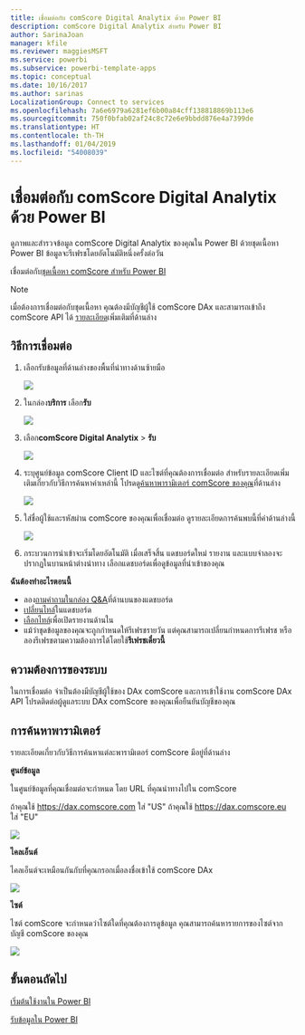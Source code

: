 ```yaml
---
title: เชื่อมต่อกับ comScore Digital Analytix ด้วย Power BI
description: comScore Digital Analytix สำหรับ Power BI
author: SarinaJoan
manager: kfile
ms.reviewer: maggiesMSFT
ms.service: powerbi
ms.subservice: powerbi-template-apps
ms.topic: conceptual
ms.date: 10/16/2017
ms.author: sarinas
LocalizationGroup: Connect to services
ms.openlocfilehash: 7a6e6979a6281ef6b00a84cff138818869b113e6
ms.sourcegitcommit: 750f0bfab02af24c8c72e6e9bbdd876e4a7399de
ms.translationtype: HT
ms.contentlocale: th-TH
ms.lasthandoff: 01/04/2019
ms.locfileid: "54008039"
---
```

# <a name="connect-to-comscore-digital-analytix-with-power-bi"></a>เชื่อมต่อกับ comScore Digital Analytix ด้วย Power BI
ดูภาพและสำรวจข้อมูล comScore Digital Analytix ของคุณใน Power BI ด้วยชุดเนื้อหา Power BI ข้อมูลจะรีเฟรชโดยอัตโนมัติหนึ่งครั้งต่อวัน

เชื่อมต่อกับ[ชุดเนื้อหา comScore สำหรับ Power BI](https://app.powerbi.com/getdata/services/comscore)

>[!NOTE]
>เมื่อต้องการเชื่อมต่อกับชุดเนื้อหา คุณต้องมีบัญชีผู้ใช้ comScore DAx และสามารถเข้าถึง comScore API ได้ [รายละเอียด](#Requirements)เพิ่มเติมที่ด้านล่าง

## <a name="how-to-connect"></a>วิธีการเชื่อมต่อ
1. เลือกรับข้อมูลที่ด้านล่างของพื้นที่นำทางด้านซ้ายมือ
   
   ![](media/service-connect-to-connect-to/getdata.png)
2. ในกล่อง**บริการ** เลือก**รับ**
   
   ![](media/service-connect-to-connect-to/services.png)
3. เลือก**comScore Digital Analytix** \> **รับ**
   
   ![](media/service-connect-to-connect-to/comscore.png)
4. ระบุศูนย์ข้อมูล comScore Client ID และไซต์ที่คุณต้องการเชื่อมต่อ สำหรับรายละเอียดเพิ่มเติมเกี่ยวกับวิธีการค้นหาค่าเหล่านี้ โปรดดู[ค้นหาพารามิเตอร์ comScore ของคุณ](#FindingParams)ที่ด้านล่าง
   
   ![](media/service-connect-to-connect-to/parameters.png)
5. ใส่ชื่อผู้ใช้และรหัสผ่าน comScore ของคุณเพื่อเชื่อมต่อ ดูรายละเอียดการค้นพบนี้ที่ค่าด้านล่างนี้
   
   ![](media/service-connect-to-connect-to/creds.png)
6. กระบวนการนำเข้าจะเริ่มโดยอัตโนมัติ เมื่อเสร็จสิ้น แดชบอร์ดใหม่ รายงาน และแบบจำลองจะปรากฏในบานหน้าต่างนำทาง เลือกแดชบอร์ดเพื่อดูข้อมูลที่นำเข้าของคุณ

**ฉันต้องทำอะไรตอนนี้**

* ลอง[ถามคำถามในกล่อง Q&A](consumer/end-user-q-and-a.md)ที่ด้านบนของแดชบอร์ด
* [เปลี่ยนไทล์](service-dashboard-edit-tile.md)ในแดชบอร์ด
* [เลือกไทล์](consumer/end-user-tiles.md)เพื่อเปิดรายงานด้านใน
* แม้ว่าชุดข้อมูลของคุณจะถูกกำหนดให้รีเฟรชรายวัน แต่คุณสามารถเปลี่ยนกำหนดการรีเฟรช หรือลองรีเฟรชตามความต้องการได้โดยใช้**รีเฟรชเดี๋ยวนี้**

<a name="Requirements"></a>

## <a name="system-requirements"></a>ความต้องการของระบบ
ในการเชื่อมต่อ จำเป็นต้องมีบัญชีผู้ใช้ของ DAx comScore และการเข้าใช้งาน comScore DAx API โปรดติดต่อผู้ดูแลระบบ DAx comScore ของคุณเพื่อยืนยันบัญชีของคุณ

<a name="FindingParams"></a>

## <a name="finding-parameters"></a>การค้นหาพารามิเตอร์
รายละเอียดเกี่ยวกับวิธีการค้นหาแต่ละพารามิเตอร์ comScore มีอยู่ที่ด้านล่าง

**ศูนย์ข้อมูล**

ในศูนย์ข้อมูลที่คุณเชื่อมต่อจะกำหนด โดย URL ที่คุณนำทางไปใน comScore

ถ้าคุณใช้ https://dax.comscore.com ใส่ "US" ถ้าคุณใช้ https://dax.comscore.eu ใส่ "EU"

![](media/service-connect-to-connect-to/comscore_url.png) 

**ไคลเอ็นต์**

ไคลเอ็นต์จะเหมือนกันกับที่คุณกรอกเมื่อลงชื่อเข้าใช้ comScore DAx

![](media/service-connect-to-connect-to/comscore_signin.png) 

**ไซต์**

ไซต์ comScore จะกำหนดว่าไซต์ใดที่คุณต้องการดูข้อมูล คุณสามารถค้นหารายการของไซต์จากบัญชี comScore ของคุณ

![](media/service-connect-to-connect-to/comscore_sites.png)

## <a name="next-steps"></a>ขั้นตอนถัดไป
[เริ่มต้นใช้งานใน Power BI](service-get-started.md)

[รับข้อมูลใน Power BI](service-get-data.md)

